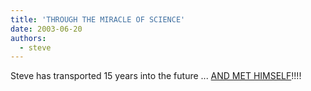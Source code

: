```yaml
---
title: 'THROUGH THE MIRACLE OF SCIENCE'
date: 2003-06-20
authors:
  - steve
---
```


Steve has transported 15 years into the future ... [AND MET HIMSELF](http://rubin.loxxin.net/album/alexbachelorparty/mega008.sized.jpg)!!!!

